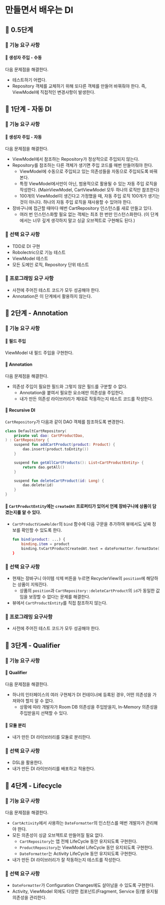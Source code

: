 # 만들면서 배우는 DI

## 🚀 0.5단계

### 🎯 기능 요구 사항

#### 📌 생성자 주입 - 수동

다음 문제점을 해결한다.

- 테스트하기 어렵다.
- Repository 객체를 교체하기 위해 또다른 객체를 만들어 바꿔줘야 한다. 즉, ViewModel에 직접적인 변경사항이 발생한다.

## 🚀 1단계 - 자동 DI

### 🎯 기능 요구 사항

#### 📌 생성자 주입 - 자동

다음 문제점을 해결한다.

- ViewModel에서 참조하는 Repository가 정상적으로 주입되지 않는다.
- Repository를 참조하는 다른 객체가 생기면 주입 코드를 매번 만들어줘야 한다.
    - ViewModel에 수동으로 주입되고 있는 의존성들을 자동으로 주입되도록 바꿔본다.
    - 특정 ViewModel에서만이 아닌, 범용적으로 활용될 수 있는 자동 주입 로직을 작성한다. (MainViewModel, CartViewModel 모두 하나의 로직만
      참조한다)
    - 100개의 ViewModel이 생긴다고 가정했을 때, 자동 주입 로직 100개가 생기는 것이 아니다. 하나의 자동 주입 로직을 재사용할 수 있어야 한다.
- 장바구니에 접근할 때마다 매번 CartRepository 인스턴스를 새로 만들고 있다.
    - 여러 번 인스턴스화할 필요 없는 객체는 최초 한 번만 인스턴스화한다. (이 단계에서는 너무 깊게 생각하지 말고 싱글 오브젝트로 구현해도 된다.)

### 🎯 선택 요구 사항

- TDD로 DI 구현
- Robolectric으로 기능 테스트
- ViewModel 테스트
- 모든 도메인 로직, Repository 단위 테스트

### 🎯 프로그래밍 요구 사항

- 사전에 주어진 테스트 코드가 모두 성공해야 한다.
- Annotation은 이 단계에서 활용하지 않는다.

## 🚀 2단계 - Annotation

### 🎯 기능 요구 사항

#### 📌 필드 주입

ViewModel 내 필드 주입을 구현한다.

#### 📌 Annotation

다음 문제점을 해결한다.

- 의존성 주입이 필요한 필드와 그렇지 않은 필드를 구분할 수 없다.
    - Annotation을 붙여서 필요한 요소에만 의존성을 주입한다.
    - 내가 만든 의존성 라이브러리가 제대로 작동하는지 테스트 코드를 작성한다.

#### 📌 Recursive DI

`CartRepository`가 다음과 같이 DAO 객체를 참조하도록 변경한다.

```kotlin
class DefaultCartRepository(
    private val dao: CartProductDao,
) : CartRepository {
    suspend fun addCartProduct(product: Product) {
        dao.insert(product.toEntity())
    }

    suspend fun getAllCartProducts(): List<CartProductEntity> {
        return dao.getAll()
    }

    suspend fun deleteCartProduct(id: Long) {
        dao.delete(id)
    }
}
```

#### 📌 `CartProductEntity`에는 `createdAt` 프로퍼티가 있어서 언제 장바구니에 상품이 담겼는지를 알 수 있다.

- `CartProductViewHolder`의 `bind` 함수에 다음 구문을 추가하여 뷰에서도 날짜 정보를 확인할 수 있도록 한다.

    ```kotlin
    fun bind(product: ...) {
        binding.item = product
        binding.tvCartProductCreatedAt.text = dateFormatter.formatDate(product.createdAt) // 추가됨
    }
    ```

### 🎯 선택 요구 사항

- 현재는 장바구니 아이템 삭제 버튼을 누르면 RecyclerView의 `position`에 해당하는 상품이 지워진다.
    - 상품의 `position`과 `CartRepository::deleteCartProduct`의 `id`가 동일한 값임을 보장할 수 없다는 문제를 해결한다.
- 뷰에서 `CartProductEntity`를 직접 참조하지 않는다.

### 🎯 프로그래밍 요구사항

- 사전에 주어진 테스트 코드가 모두 성공해야 한다.

## 🚀 3단계 - Qualifier

### 🎯 기능 요구 사항

#### 📌 Qualifier

다음 문제점을 해결한다.

- 하나의 인터페이스의 여러 구현체가 DI 컨테이너에 등록된 경우, 어떤 의존성을 가져와야 할지 알 수 없다.
    - 상황에 따라 개발자가 Room DB 의존성을 주입받을지, In-Memory 의존성을 주입받을지 선택할 수 있다.

#### 📌 모듈 분리

- 내가 만든 DI 라이브러리를 모듈로 분리한다.

### 🎯 선택 요구 사항

- DSL을 활용한다.
- 내가 만든 DI 라이브러리를 배포하고 적용한다.

## 🚀 4단계 - Lifecycle

### 🎯 기능 요구 사항

다음 문제점을 해결한다.

- `CartActivity`에서 사용하는 `DateFormatter`의 인스턴스를 매번 개발자가 관리해야 한다.
- 모든 의존성이 싱글 오브젝트로 만들어질 필요 없다.
    - `CartRepository`는 앱 전체 LifeCycle 동안 유지되도록 구현한다.
    - `ProductRepository`는 ViewModel LifeCycle 동안 유지되도록 구현한다.
    - `DateFormatter`는 Activity LifeCycle 동안 유지되도록 구현한다.
- 내가 만든 DI 라이브러리가 잘 작동하는지 테스트를 작성한다.

### 🎯 선택 요구 사항

- `DateFormatter`가 Configuration Changes에도 살아남을 수 있도록 구현한다.
- Activity, ViewModel 외에도 다양한 컴포넌트(Fragment, Service 등)별 유지될 의존성을 관리한다.

